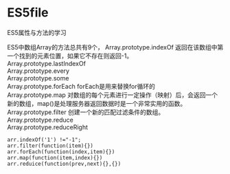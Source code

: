 # ES5file
ES5属性与方法的学习  

ES5中数组Array的方法总共有9个，
Array.prototype.indexOf  返回在该数组中第一个找到的元素位置，如果它不存在则返回-1。  
Array.prototype.lastIndexOf  
Array.prototype.every  
Array.prototype.some  
Array.prototype.forEach  forEach是用来替换for循环的  
Array.prototype.map  对数组的每个元素进行一定操作（映射）后，会返回一个新的数组，map()是处理服务器返回数据时是一个非常实用的函数。  
Array.prototype.filter  创建一个新的匹配过滤条件的数组。
Array.prototype.reduce  
Array.prototype.reduceRight  


```
arr.indexOf('1') !="-1";
arr.filter(function(item){})
arr.forEach(function(index,item){})
arr.map(function(item,index){})
arr.reduice(function(prev,next){},{})
```
